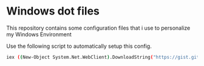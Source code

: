 # Windows dot files

This repository contains some configuration files that i use to personalize my Windows Environment

Use the following script to automatically setup this config.

```bash
iex ((New-Object System.Net.WebClient).DownloadString("https://gist.githubusercontent.com/alanfvn/94c90d4b637a232c597437cefe248f00/raw"))
```
